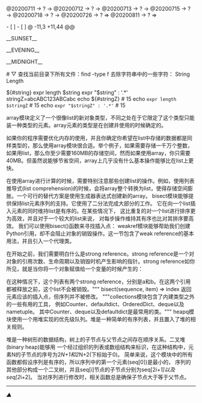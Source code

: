 <link rel="stylesheet"  type="text/css" href="s-activity.css"/>
<p class="todo">@20200711 → ? → @20200712 → ? → @20200713 → ? → @20200715 → ? → @20200718 → ? → @20200726 → ? ⇒ @20200811 → ? ⇒ </p>
- [ ]  
- [ ]  
@ -11,3 +11,44 @@
<p class="tb">__SUNSET__</p>
<p class="tb">__EVENING__</p>
<p class="tb">__MIDNIGHT__</p>
# ▽  
查找当前目录下所有文件：find -type f
去除字符串中的一些字符：
String Length

${#string}
expr length $string
expr "$string" : '.*'
stringZ=abcABC123ABCabc
echo ${#stringZ}                 # 15
echo `expr length $stringZ`      # 15
echo `expr "$stringZ" : '.*'`    # 15

array模块定义了一个很像list的新对象类型，不同之处在于它限定了这个类型只能装一种类型的元素。array元素的类型是在创建并使用的时候确定的。

如果你的程序需要优化内存的使用，并且你确定你希望在list中存储的数据都是同样类型的，那么使用array模块很合适。举个例子，如果需要存储一千万个整数，如果用list，那么你至少需要160MB的存储空间，然而如果使用array，你只需要40MB。但虽然说能够节省空间，array上几乎没有什么基本操作能够比在list上更快。

在使用array进行计算的时候，需要特别注意那些创建list的操作。例如，使用列表推导式(list comprehension)的时候，会将array整个转换为list，使得存储空间膨胀。一个可行的替代方案是使用生成器表达式创建新的array。
bisect模块能够提供保持list元素序列的支持。它使用了二分法完成大部分的工作。
它在向一个list插入元素的同时维持list是有序的。在某些情况下，
这比重复的对一个list进行排序更为高效，并且对于一个较大的list来说，
对每步操作维持其有序也比对其排序要高效。
我们可以使用bisect()函数来寻找插入点：
weakref模块能够帮助我们创建Python引用，却不会阻止对象的销毁操作。这一节包含了weak reference的基本用法，并且引入一个代理类。

在开始之前，我们需要明白什么是strong reference。strong reference是一个对对象的引用次数、生命周期以及销毁时机产生影响的指针。strong reference如你所见，就是当你将一个对象赋值给一个变量的时候产生的：

在这种情况下，这个列表有两个strong reference，分别是a和b。在这两个引用都被释放之前，这个list不会被销毁。"""
bisect(sequence, item) => index 返回元素应该的插入点，但序列并不被修改。
"""collections模块包含了内建类型之外的一些有用的工具，
例如Counter、defaultdict、OrderedDict、deque以及nametuple。
其中Counter、deque以及defaultdict是最常用的类。"""
heapq模块使用一个用堆实现的优先级队列。堆是一种简单的有序列表，并且置入了堆的相关规则。

堆是一种树形的数据结构，树上的子节点与父节点之间存在顺序关系。二叉堆(binary heap)能够用
一个经过组织的列表或数组结构来标识，在这种结构中，元素N的子节点的序号为2*N+1和2*N+2(下标始于0)。
简单来说，这个模块中的所有函数都假设序列是有序的，所以序列中的第一个元素(seq[0])是最小的，
序列的其他部分构成一个二叉树，并且seq[i]节点的子节点分别为seq[2*i+1]以及seq[2*i+2]。
当对序列进行修改时，相关函数总是确保子节点大于等于父节点。
- - -
_▲_
